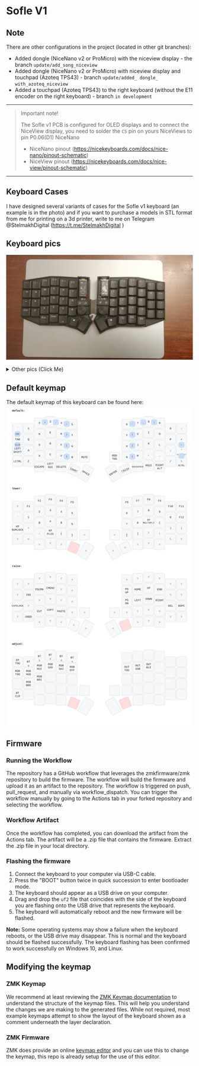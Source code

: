 # Sofle V1

## Note

There are other configurations in the project (located in other git branches):
- Added dongle (NiceNano v2 or ProMicro) with the niceview display - the branch `update/add_song_niceview`
- Added dongle (NiceNano v2 or ProMicro) with niceview display and touchpad (Azoteq TPS43) - branch `update/added_ dongle_ with_azoteq_niceview`
- Added a touchpad (Azoteq TPS43) to the right keyboard (without the E11 encoder on the right keyboard) - branch `in development` 

--- 

> Important note!
>
> The Sofle v1 PCB is configured for OLED displays and to connect the NiceView display, you need to solder the `CS` pin on yours NiceViews to pin P0.06(D1) NiceNano
>
> - NiceNano pinout (https://nicekeyboards.com/docs/nice-nano/pinout-schematic)
> - NiceView pinout (https://nicekeyboards.com/docs/nice-view/pinout-schematic)

---


## Keyboard Cases

I have designed several variants of cases for the Sofle v1 keyboard (an example is in the photo) and if you want to purchase a models in STL format from me for printing on a 3d printer, write to me on Telegram @StelmakhDigital (https://t.me/StelmakhDigital )


## Keyboard pics

![Pic Sofle keyboard with NiceView displays](./src/keyboard_with_niceview.jpg "Sofle keyboard with NiceView displays")

<details><summary>Other pics (Click Me)</summary>

- PCB Sofle v1 keyboard
![PCB Sofle keyboard](./src/pcb_sofle_v1.jpg "PCB Sofle v1 keyboard")

- Sofle keyboard without NiceView displays
![Pic Sofle keyboard without NiceView displays](./src/keyboard_without_niceview.jpg "Sofle keyboard without NiceView displays")

- Dongle with Azoteq touchpad and NiceView display
![Pic Dongle with Azoteq touchpad and NiceView display](./src/dongle_with_touchpad_niceview.jpg "Dongle with Azoteq touchpad and NiceView display")

</details>


## Default keymap
The default keymap of this keyboard can be found here:
![Default Keymap](./keymap-drawer/sofle.svg)

## Firmware

### Running the Workflow
The repository has a GitHub workflow that leverages the zmkfirmware/zmk repository to build the firmware. The workflow will build the firmware and upload it as an artifact to the repository.
The workflow is triggered on push, pull_request, and manually via workflow_dispatch. You can trigger the workflow manually by going to the Actions tab in your forked repository and selecting the workflow.

### Workflow Artifact
Once the workflow has completed, you can download the artifact from the Actions tab. The artifact will be a .zip file that contains the firmware. Extract the .zip file in your
local directory.

### Flashing the firmware
1. Connect the keyboard to your computer via USB-C cable.
2. Press the "BOOT" button twice in quick succession to enter bootloader mode.
3. The keyboard should appear as a USB drive on your computer.
4. Drag and drop the `uf2` file that coincides with the side of the keyboard you are flashing onto the USB drive that represents the keyboard.
5. The keyboard will automatically reboot and the new firmware will be flashed.

**Note:** Some operating systems may show a failure when the keyboard reboots, or the USB drive may disappear. This is normal and the keyboard should be flashed successfully.
The keyboard flashing has been confirmed to work successfully on Windows 10, and Linux. 

## Modifying the keymap

### ZMK Keymap
We recommend at least reviewing the [ZMK Keymap documentation](https://zmk.dev/docs/features/keymaps) to understand the structure of the keymap files. This
will help you understand the changes we are making to the generated files. While not required, most example keymaps attempt to show the layout of the keyboard
shown as a comment underneath the layer declaration.

### ZMK Firmware
ZMK does provide an online [keymap editor](https://nickcoutsos.github.io/keymap-editor) and you can use this to change the keymap, this repo is already setup for the use of this editor.
